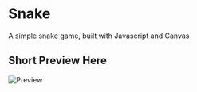 # Snake

A simple snake game, built with Javascript and Canvas

## Short Preview Here

![Preview](https://github.com/veeloo/snake/blob/main/preview.gif)

